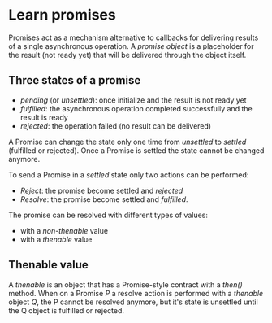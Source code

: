 # Learn promises

Promises act as a mechanism alternative to callbacks for delivering results of a single asynchronous operation.
A *promise object* is a placeholder for the result (not ready yet) that will be delivered through the object itself.

## Three states of a promise

* *pending* (or *unsettled*): once initialize and the result is not ready yet
* *fulfilled*: the asynchronous operation completed successfully and the result is ready
* *rejected*: the operation failed (no result can be delivered)

A Promise can change the state only one time from *unsettled* to *settled* (fulfilled or rejected). Once a Promise is settled the state cannot be changed anymore.

To send a Promise in a *settled* state only two actions can be performed:

* *Reject*: the promise become settled and *rejected*
* *Resolve*: the promise become settled and *fulfilled*.

The promise can be resolved with different types of values:

* with a *non-thenable* value
* with a *thenable* value

## Thenable value

A *thenable* is an object that has a Promise-style contract with a *then()* method.
When on a Promise *P* a resolve action is performed with a *thenable* object *Q*, the P cannot be resolved anymore, but it's state is unsettled until the Q object is fulfilled or rejected.

